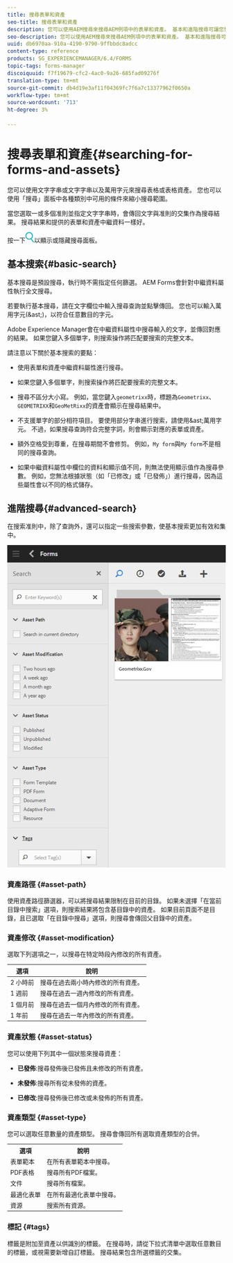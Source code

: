```yaml
---
title: 搜尋表單和資產
seo-title: 搜尋表單和資產
description: 您可以使用AEM搜尋來搜尋AEM例項中的表單和資產。 基本和進階搜尋可讓您快速找到資產。
seo-description: 您可以使用AEM搜尋來搜尋AEM例項中的表單和資產。 基本和進階搜尋可讓您快速找到資產。
uuid: db6970aa-910a-4190-9790-9ffbbdc8adcc
content-type: reference
products: SG_EXPERIENCEMANAGER/6.4/FORMS
topic-tags: forms-manager
discoiquuid: f7f19679-cfc2-4ac0-9a26-685fad09276f
translation-type: tm+mt
source-git-commit: db4d19e3af11f04369fc7f6a7c13377962f0650a
workflow-type: tm+mt
source-wordcount: '713'
ht-degree: 3%

---
```



# 搜尋表單和資產{#searching-for-forms-and-assets}

您可以使用文字字串或文字字串以及萬用字元來搜尋表格或表格資產。 您也可以使用「搜尋」面板中各種類別中可用的條件來縮小搜尋範圍。

當您選取一或多個准則並指定文字字串時，會傳回文字與准則的交集作為搜尋結果。 搜尋結果和提供的表單和資產中繼資料一樣好。

按一下![aem6forms_search](assets/aem6forms_search.png)以顯示或隱藏搜尋面板。

## 基本搜索{#basic-search}

基本搜尋是預設搜尋，執行時不需指定任何篩選。 AEM Forms會針對中繼資料屬性執行全文搜尋。

若要執行基本搜尋，請在文字欄位中輸入搜尋查詢並點擊傳回。 您也可以輸入萬用字元(&amp;ast;)，以符合任意數目的字元。

Adobe Experience Manager會在中繼資料屬性中搜尋輸入的文字，並傳回對應的結果。 如果您鍵入多個單字，則搜索操作將匹配要搜索的完整文本。

請注意以下關於基本搜索的要點：

* 使用表單和資產中繼資料屬性進行搜尋。
* 如果您鍵入多個單字，則搜索操作將匹配要搜索的完整文本。
* 搜尋不區分大小寫。 例如，當您鍵入`geometrixx`時，標題為`Geometrixx`、`GEOMETRIXX`和`GeoMetRixx`的資產會顯示在搜尋結果中。

* 不支援單字的部分相符項目。 要使用部分字串進行搜索，請使用&amp;ast;萬用字元。 不過，如果搜尋查詢符合完整字詞，則會顯示對應的表單或資產。
* 額外空格受到尊重，在搜尋期間不會修剪。 例如，`My form`與`My form`不是相同的搜尋查詢。

* 如果中繼資料屬性中欄位的資料和顯示值不同，則無法使用顯示值作為搜尋參數。 例如，您無法根據狀態（如「已修改」或「已發佈」）進行搜尋，因為這些屬性會以不同的格式儲存。

## 進階搜尋{#advanced-search}

在搜索准則中，除了查詢外，還可以指定一些搜索參數，使基本搜索更加有效和集中。

![AEM表單和資產搜尋的搜尋欄位和參數或篩選器](assets/search_forms_assets.png)

### 資產路徑 {#asset-path}

使用資產路徑篩選器，可以將搜尋結果限制在目前的目錄。 如果未選擇「在當前目錄中搜索」選項，則搜索結果將包含基目錄中的資產。 如果目前頁面不是目錄，且已選取「在目錄中搜尋」選項，則搜尋會傳回父目錄中的資產。

### 資產修改 {#asset-modification}

選取下列選項之一，以搜尋在特定時段內修改的所有資產。

| **選項** | **說明** |
|---|---|
| 2 小時前 | 搜尋在過去兩小時內修改的所有資產。 |
| 1 週前 | 搜尋在過去一週內修改的所有資產。 |
| 1 個月前 | 搜尋在過去一個月內修改的所有資產。 |
| 1 年前 | 搜尋在過去一年內修改的所有資產。 |

### 資產狀態 {#asset-status}

您可以使用下列其中一個狀態來搜尋資產：

* **已發佈**:搜尋發佈後已發佈且未修改的所有資產。

* **未發佈**:搜尋所有從未發佈的資產。

* **已修改**:搜尋發佈後已修改或未發佈的所有資產。

### 資產類型 {#asset-type}

您可以選取任意數量的資產類型。 搜尋會傳回所有選取資產類型的合併。

<table> 
 <tbody>
  <tr>
   <th>選項</th> 
   <th>說明</th> 
  </tr>
  <tr>
   <td>表單範本<br /> </td> 
   <td>在所有表單範本中搜尋。<br /> </td> 
  </tr>
  <tr>
   <td>PDF表格</td> 
   <td>搜尋所有PDF檔案。</td> 
  </tr>
  <tr>
   <td>文件</td> 
   <td>搜尋所有檔案。</td> 
  </tr>
  <tr>
   <td>最適化表單<br /> </td> 
   <td>在所有最適化表單中搜尋。</td> 
  </tr>
  <tr>
   <td>資源</td> 
   <td>搜索所有資源。<br /> </td> 
  </tr>
 </tbody>
</table>

### 標記 {#tags}

標籤是附加至資產以供識別的標籤。 在搜尋時，請從下拉式清單中選取任意數目的標籤，或視需要新增自訂標籤。 搜尋結果包含所選標籤的交集。
